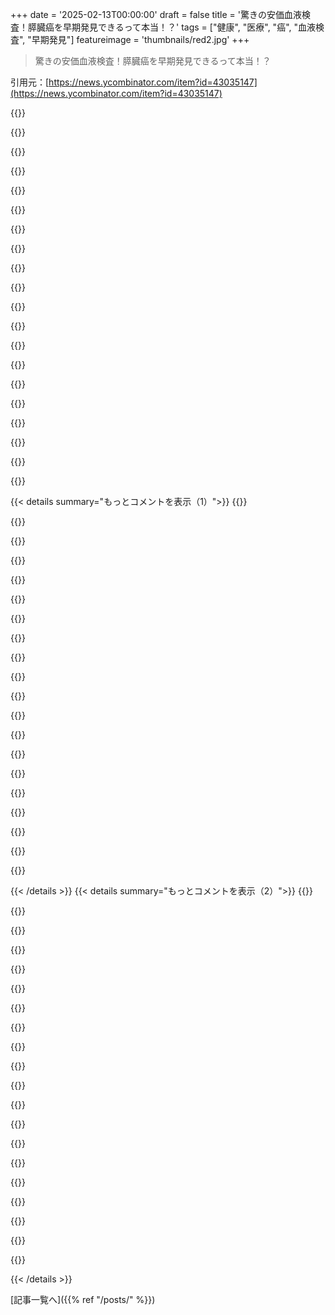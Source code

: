 +++
date = '2025-02-13T00:00:00'
draft = false
title = '驚きの安価血液検査！膵臓癌を早期発見できるって本当！？'
tags = ["健康", "医療", "癌", "血液検査", "早期発見"]
featureimage = 'thumbnails/red2.jpg'
+++

> 驚きの安価血液検査！膵臓癌を早期発見できるって本当！？

引用元：[https://news.ycombinator.com/item?id=43035147](https://news.ycombinator.com/item?id=43035147)

{{<matomeQuote body="残念ながら、グループの資金源は以下の通り。<br>「National Cancer Institute: P30CA069533」<br>おそらく彼らの活動は中断されていて、現在の政権によるNIHの間接費がないため、閉鎖の可能性も高いかな。" userName="caycep" createdAt="2025-02-13T19:50:40" color="">}}

{{<matomeQuote body="NIHの助成金の間接費って正確にはどれぐらいなん？あまり詳しくないから意見はないけど、研究大学の豪華な施設や高い管理スタッフのレベルを見ると、無駄があるかもって気がする。<br>他の有名な研究者たちは、この変化が実際の研究にもっと資金を振り分けられるからプラスだって言ってるし、誰を信じたらいいかわからないわ。" userName="nradov" createdAt="2025-02-13T22:37:37" color="">}}

{{<matomeQuote body="昨年、このサイトでアメリカの大学の官僚や管理スタッフの数が増えてるっていう記事があったよね。確か、管理スタッフの割合が教職員や学生を超えたとかそんな感じ。<br>僕も信じるべき人がわからないけど、最近のカットは5年前に戻るだけで、そこまでショックではないかな。古い視点から見たら、60％の間接費が50年、20年、5年と続いてきたのかどうか、知りたいね。" userName="jasonfarnon" createdAt="2025-02-14T00:22:26" color="">}}

{{<matomeQuote body="この件について直感的には2つの点があるよ。まず「豪華」って無駄っぽいけど、それが意図的な表現だってのは同意する。<br>それって全体予算のほんの一部だと思うけど、非科学系の人にとっては最も目に見える部分なんじゃないかな。" userName="Jedd" createdAt="2025-02-13T23:30:49" color="">}}

{{<matomeQuote body="注目の医療研究者で腫瘍学者のDr. Vinay Prasadは、この話の一人だと思う。彼の発言が正しいかどうかはわからないけど、システムについてはかなり知識があるみたい。" userName="nradov" createdAt="2025-02-14T02:27:26" color="#45d325">}}

{{<matomeQuote body="Ah、Dr. Vinay Prasad、Robert Kennedy Jr.の大ファンだよね。ワクチン義務付けを第三帝国に例えたこともあるし、なかなかニュアンスのあるバランスの取れた個人だ。" userName="LunaSea" createdAt="2025-02-14T13:17:30" color="">}}

{{<matomeQuote body="その記事について具体的なコメントがあるの？それとも、低レベルな個人攻撃的なスラングで終わりにするつもりなの？" userName="nradov" createdAt="2025-02-14T15:14:10" color="">}}

{{<matomeQuote body="Prasadのメタデータは重要なデータだね。彼が基本的なCOVID疫学の科学を間違えているなら、彼が提唱する情報の信頼性には影響がある。<br>彼は大学の間接費を「豪華」と呼んでるけど、それがどのようにNIHと大学がこの額を交渉したかの具体的な理由はあまり触れてない感じがする。" userName="caycep" createdAt="2025-02-14T18:35:19" color="">}}

{{<matomeQuote body="ところで、LunaSeaの返信は僕が下書きした内容にほぼ一致してたけど、削除したんだ。<br>caycepが物流や財政、最近の公の発言がその人の信頼性や中立性を評価する理由になるって詳細に説明してくれてる。<br>もしこの人だけを引用して「誰を信じるかわからない」というなら、疑いは残るよ。" userName="Jedd" createdAt="2025-02-14T23:21:14" color="">}}

{{<matomeQuote body="その資金が豪華な建物の建設にどれほど使われてるかは驚きだな。名前を刻みたいドナーはそれをやりたがる。<br>教授たちやポスドクたちは多くの分野で産業界でより多く稼げるから、大学が魅力的に見えるようにすること自体はわかるよ。" userName="adambatkin" createdAt="2025-02-13T23:38:48" color="">}}

{{<matomeQuote body="自分は26年の高等教育に従事してて、そのうち約10年は二つの大規模研究大学（1つは公立、1つは私立）で働いてた。<br>間接費は行政（コンプライアンス、法務、人事など）の管理費、施設管理や研究室が機能するために必要なものだよ。豪華な施設を建設するために研究助成金の間接費を使ってない、勘違いしてるんじゃない？" userName="natebc" createdAt="2025-02-13T23:35:06" color="#38d3d3">}}

{{<matomeQuote body="確かに、民間企業では従業員を雇うのにかかるコストは1.4～1.6倍になるんだ。NIHの間接費もそれに似てるね。" userName="caycep" createdAt="2025-02-13T23:37:19" color="">}}

{{<matomeQuote body="なるほどね、じゃあ間接的な最適な割合ってどのくらいなの？NIHは以前それを低く設定してたのか、高すぎたのか、ちょうど良かったのかを知りたいな。何か定量化する方法はあるのかな？" userName="nradov" createdAt="2025-02-14T00:35:57" color="">}}

{{<matomeQuote body="ローカルまたはグローバルな最適解は見つからないと思うけど、経験や専門知識がない判断者がドラスティックな変更をするのは、良い結果より悪い結果をもたらしやすいよ。" userName="sympil" createdAt="2025-02-14T01:57:39" color="">}}

{{<matomeQuote body="誰か、活動を止めなきゃいけないグループを特定して、アメリカの外のグループとマッチングできるエージェントを作れないかな？これで他のグループやラボが引き継いでくれると彼らの活動が続けられるかもしれない。" userName="baxtr" createdAt="2025-02-13T22:28:39" color="">}}

{{<matomeQuote body="良いアイデアだね。アメリカの有権者や納税者が（代理的に）それにお金を支払う気がないなら、他でお金を出してくれる人を見つければいいんじゃない？" userName="hammock" createdAt="2025-02-13T23:03:36" color="">}}

{{<matomeQuote body="本当に気になるんだけど、何でこの考えをマイナス評定するの？" userName="baxtr" createdAt="2025-02-13T22:43:35" color="">}}

{{<matomeQuote body="次回の選挙の時にこれを思い出してね。" userName="boplicity" createdAt="2025-02-13T21:22:34" color="">}}

{{<matomeQuote body="HNの人たちが覚えてるだけじゃダメなんだ。アメリカの問題は、有権者が教育を受けた層と受けてない層に分かれてること。受けてない層は重要な問題を深く理解せずに投票してて、簡単に“文化戦争”を使ったトピックで影響を受ける。53%のアメリカ人が現政権のパフォーマンスを支持してる理由は何なの？この53%にどうやって説明すればいい？それが課題だよ。" userName="breadwinner" createdAt="2025-02-13T22:18:29" color="#ff33a1">}}

{{<matomeQuote body="“馬鹿な人たちはトランプが好きで政策を理解してなくて、簡単に影響を受ける。賢い人（私のような）はカマラが好きでみんなにとって最良のことを知っている。どうやって彼らに説明したらいい？”ハッカーニュースはただのレディットのスローモーション。" userName="poisonarena" createdAt="2025-02-14T11:11:48" color="">}}

{{< details summary="もっとコメントを表示（1）">}}
{{<matomeQuote body="教育レベルの違いは明らかな事実だよ。見てみて：<br>https://www.pbs.org/newshour/politics/trump-overwhelmingly-l...<br>数字は疑いようがない。都市の投票者は（より教育を受けた傾向がある）圧倒的に一方向に投票し、農村の投票者は別の方向へ。理由は話し合えるけど、もしこれが事実だと認めないなら、どうやって議論するの？" userName="breadwinner" createdAt="2025-02-14T13:16:35" color="">}}

{{<matomeQuote body="議論することで相手と理解し合えると思うんだけど、反論に対してすごく攻撃的だったり、ただの意見の押し付けみたいなのが返ってきて、ちょっと怖かった。議論が活発なのは好きだし、みんなが礼儀正しくあれば楽しいよね。" userName="zo1" createdAt="2025-02-15T10:18:49" color="">}}

{{<matomeQuote body="もしその懸念が本当なら、民主党は重要な問題に集中すればいいのに、なんでそんな文化的な問題ばかり押してるんだろう？それが反発を招いてると思う。" userName="TsiCClawOfLight" createdAt="2025-02-14T20:08:19" color="">}}

{{<matomeQuote body="今の民主党は中心に寄って、文化的価値観を緩めるべきだと思うよ。そうすれば中流や低所得者が関心のある問題に取り組めるはず。" userName="breadwinner" createdAt="2025-02-14T21:20:48" color="">}}

{{<matomeQuote body="でも彼らが学んだ結果はそうじゃないみたい。カマラは右に行きすぎたとか思ってるみたいで、その価値観がすごく重要だと思ってるんだよ。私は都会から田舎に引っ越したけど、同じように考える人も多いよ。" userName="TsiCClawOfLight" createdAt="2025-02-15T07:48:31" color="">}}

{{<matomeQuote body="私は分権の原則を信じている。家族をしっかり育てられなければ、将来の大きな問題は解決できないよ。大きな問題を優先することで、社会の基盤が崩れるのはダメだと思う。" userName="TsiCClawOfLight" createdAt="2025-02-15T18:27:00" color="">}}

{{<matomeQuote body="がんばってるよ、応援してる！" userName="biohcacker84" createdAt="2025-02-14T04:21:05" color="">}}

{{<matomeQuote body="これとそれ以外もたくさん！" userName="pstuart" createdAt="2025-02-13T21:23:43" color="">}}

{{<matomeQuote body="79％の精度なんて役立たず！" userName="nahnahno" createdAt="2025-02-13T23:48:21" color="">}}

{{<matomeQuote body="CTや MRI で見つけられる時点じゃ遅いんじゃないかと思う。でもこの血液検査ならもっと早く見つけられるなら、予後も良くなる可能性があるよね。" userName="wolfi1" createdAt="2025-02-13T20:00:08" color="">}}

{{<matomeQuote body="必ずしもそうじゃないけど、癌の細胞が血流に出てき始めるから、血液検査で早く見つけられるって考え方があるんだ。" userName="jghn" createdAt="2025-02-13T22:10:55" color="">}}

{{<matomeQuote body="癌の早期発見は素晴らしいけど、管理は基本的に壊すか取るかの二択。治療は大変で、優れた薬を作ることも祖父母の世代から全然進歩してないと感じている。医療者たちは病気を治す気がないし、製薬会社が金を稼ぐ道具にされているんじゃないかな。" userName="allpratik" createdAt="2025-02-14T04:45:53" color="">}}

{{<matomeQuote body="その理屈を支持する証拠はあるの？と言いたい。" userName="theshackleford" createdAt="2025-02-14T09:19:53" color="">}}

{{<matomeQuote body="その数字について疑問を感じてたけど、たしかに統計的には不可能じゃないね。 pancreatic cancer の発症率を考えると、知り合いの中でも多くて10人ぐらいかも。" userName="croissants" createdAt="2025-02-13T17:05:04" color="">}}

{{<matomeQuote body="成人になると、年齢とともに癌にかかる人が増えた実感がある。友達や親の知り合いが癌になるのは普通かもしれない。" userName="steveBK123" createdAt="2025-02-13T18:28:25" color="">}}

{{<matomeQuote body="５０年で１０人知ってる確率を計算したけど、知り合いが多ければそれだけ確率も上がるみたい。" userName="s1artibartfast" createdAt="2025-02-13T20:00:55" color="">}}

{{<matomeQuote body="知ってる人の中でもどんどん数字が増えていく。母は知り合いが数人いて、私も同僚を二人亡くしてるから、ほんとに増えるよね。" userName="e40" createdAt="2025-02-13T20:16:24" color="">}}

{{<matomeQuote body="環境要因での病気のクラスターもありえるから、特定の癌を持つ人が多い場合もある。" userName="Teever" createdAt="2025-02-13T18:29:55" color="">}}

{{<matomeQuote body="この症状は本当に一般的すぎる！医療はこれらの病気の独自の症状を理解するために真剣に研究してるのかな。昨年、62歳でAMLで父を亡くしたけど、一般的な症状は疲労感だった。" userName="allpratik" createdAt="2025-02-14T04:50:03" color="">}}

{{<matomeQuote body="お気の毒です。その方は何歳だったの？私は若いけど、何らかの癌になることが不安で仕方ない。癌のタイミングがいつも残酷に思える。" userName="cyberlimerence" createdAt="2025-02-13T17:07:00" color="">}}


{{< /details >}}
{{< details summary="もっとコメントを表示（2）">}}
{{<matomeQuote body="彼は76歳で、本当に健康だった。定期的に運動して、食事にも気を使ってた。" userName="e40" createdAt="2025-02-13T20:17:50" color="">}}

{{<matomeQuote body="＞”このナノセンサーは健康な人を98％の確率で特定しました“<br>膵臓癌は、症状が出る前に検出される必要があるから、誰にでも検査をしないと意味がない。膵臓癌の発症率は1万人に1人だから、年に1回検査したら、正確な陽性結果1件に対して200件の偽陽性が出ることになる。" userName="pfdietz" createdAt="2025-02-13T14:13:45" color="">}}

{{<matomeQuote body="今の状況は明らかに患者個人にとって最適ではない。40歳、50歳になるとこれを実感する。私は30代から50代で、”早期検診をしない・してない”で亡くなった人を何人も知ってる。いいことにCTスキャンが他の場所でのステージ2の癌を見つけた人も知ってる。でも、侵襲的な手続きで亡くなるのは、明らかにそれより少ない。" userName="steveBK123" createdAt="2025-02-13T15:34:03" color="">}}

{{<matomeQuote body="これからは、すべての医療の決定はsteveBKの個人的な経験に基づいて行うべきだね。" userName="jf22" createdAt="2025-02-13T16:25:51" color="">}}

{{<matomeQuote body="私の返信のどの部分が、あなたがアメリカの医療制度が完璧だと主張していると思わせたの？" userName="jf22" createdAt="2025-02-14T15:10:57" color="">}}

{{<matomeQuote body="症状が出るまで気づかれない癌は、非常に進行が遅くて主に特定の年齢以上の人に影響するんだよね。年齢30歳以上や40歳以上の人を5年、もしくは10年ごとに検査するのがいいかも。" userName="steveBK123" createdAt="2025-02-13T15:28:41" color="">}}

{{<matomeQuote body="乳がんのスクリーニングは、70歳以上の女性はやめるべきだという勧告があるみたいだね。乳がんの発生率は年齢とともに増え続けるけど、利益とリスクが見合わないからだって。" userName="pfdietz" createdAt="2025-02-13T17:07:49" color="">}}

{{<matomeQuote body="病気の発生率や進行の遅さ、予想余命、老年層の治療耐性などから、スクリーニングをやめるべきこともあるよね。" userName="steveBK123" createdAt="2025-02-13T18:14:09" color="">}}

{{<matomeQuote body="こちらが実際の論文のリンクだよ。https://www.science.org/doi/10.1126/scitranslmed.adq3110" userName="mbreese" createdAt="2025-02-13T13:28:12" color="">}}

{{<matomeQuote body="スクリーニングテストには注意が必要なんだよね。このテストが1/1000の確率で偽陽性になるとしたら、10万人を検査すると100件の陽性反応が出て、必要なフォローアップが発生するけど、本当の膵臓癌は5件だけだよ。社会は10万人分のテストと105件のフォローアップにお金を払うけど、その中で数人には持続的な害を与えちゃうかもしれない。早期発見できた5件の癌の生存率をどう上げるかわからないし、検査間隔で癌が急成長してしまうこともあるし、スクリーニングには難しさが伴うよ。" userName="mlyle" createdAt="2025-02-13T15:31:04" color="">}}

{{<matomeQuote body="特定の癌の攻撃性や治療可能性を考慮しなきゃいけないよね。例えば、前立腺癌の血液検査は従来の急激な治療をもたらしたけど、今はそれが多くの人には価値がないと考えられているよ。膵臓癌はもっと攻撃的だから、早期発見が必要なんだ。" userName="GeekyBear" createdAt="2025-02-13T16:10:05" color="">}}

{{<matomeQuote body="祖父の見解は、前立腺癌に関してますます受け入れられつつあるね。今は患者が急激な成長の稀なケースでないか監視する態度が重視されている。あなたが言ったように、治療方法による結果がほとんど変わらないんだ。記事にあるように、1999年から2009年にかけて局所前立腺癌の男性1600人以上を追跡調査した結果、前立腺癌で亡くなる人は3％未満だった。治療群間の差は統計的に有意ではなかった。" userName="GeekyBear" createdAt="2025-02-13T18:18:44" color="">}}

{{<matomeQuote body="皮肉なことに、彼は前立腺癌で亡くなった。自分のアドバイスを無視して治療したけど、結果は変わらなかったし、ほとんど時間も稼げなかった。" userName="slashdev" createdAt="2025-02-13T21:24:41" color="">}}

{{<matomeQuote body="テストを複数回やってこの可能性を排除するか、別の方法で確認すればいいんじゃないの？" userName="hsuduebc2" createdAt="2025-02-13T20:40:46" color="">}}

{{<matomeQuote body="混乱してる。血液検査で偽陽性が出たとして、それが血液そのものの異常じゃなかったら、どうして一度の偽陽性より二度目の偽陽性が出る可能性は低いと考えられないの？" userName="hsuduebc2" createdAt="2025-02-14T10:01:13" color="">}}

{{<matomeQuote body="ベースレートの誤謬に詳しくて、自分でも間違えちゃうことがある。直感ではわかりにくいよね。<br>感度が高くてベースレートが低い場合、これで近似できるんだ。これって結構複雑だけど。" userName="mlyle" createdAt="2025-02-14T03:43:15" color="">}}

{{<matomeQuote body="この議論に驚いてる人もいるだろうけど、彼が言及している現象には名前がある：ベイジアンベースレート誤謬。" userName="tptacek" createdAt="2025-02-13T19:52:37" color="">}}

{{<matomeQuote body="もう一度テストをやり直すだけで、全てのフォローアップを省けるんじゃないの？<br>１／１０００×１／１０００＝１／１，０００，０００。" userName="AustinDev" createdAt="2025-02-13T18:46:35" color="">}}

{{<matomeQuote body="その確率はテスト結果が完全に独立している場合しか適用されないよ。そうでない可能性が高いと思う。<br>一度偽陽性が出たら、二回目も偽陽性になる確率がもっと高いだろうね。" userName="okaram" createdAt="2025-02-13T19:04:33" color="">}}

{{<matomeQuote body="その偽陽性率は固定だと思ってるけど、実際はそうじゃないんだよ。ポジティブ基準は人間が数字リストをスキャンするのと同じくらい単純な分析で決められてる。<br>このプロセスは馬鹿げてるし、もっとデータと分析で改善すべきだよ。" userName="fallingknife" createdAt="2025-02-13T22:33:02" color="">}}


{{< /details >}}


[記事一覧へ]({{% ref "/posts/" %}})
